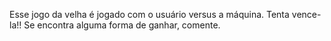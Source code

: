 Esse jogo da velha é jogado com o usuário versus a máquina. Tenta vence-la!! Se encontra alguma forma de ganhar, comente.